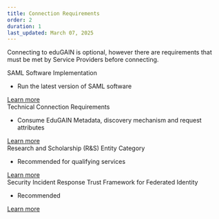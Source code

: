 ```yaml
---
title: Connection Requirements
order: 2
duration: 1
last_updated: March 07, 2025
---
```


Connecting to eduGAIN is optional, however there are requirements that must be met by Service Providers before connecting.

<div class="card border-dark mt-4 mb-3">
  <div class="card-header text-white bg-primary">SAML Software Implementation</div>
    <div class="card-body">
      <ul class="list-group list-group-flush">
        <li class="list-group-item"><i class="fa fa-check-circle" style="color:green"></i> Run the latest version of SAML software</li>
      </ul>
      <a href="/introduction-to-edugain/03-software-implementation" class="btn btn-primary mt-4">Learn more</a>
    </div>
</div>

<div class="card border-dark mt-4 mb-3">
  <div class="card-header text-white bg-primary">Technical Connection Requirements</div>
    <div class="card-body">
      <ul class="list-group list-group-flush">
        <li class="list-group-item"><i class="fa fa-check-circle" style="color:green"></i> Consume EduGAIN Metadata, discovery mechanism and request attributes</li>
      </ul>
      <a href="/introduction-to-edugain/04-technical-requirements" class="btn btn-primary mt-4">Learn more</a>
    </div>
</div>

<div class="card border-dark mt-4 mb-3">
  <div class="card-header text-white bg-primary">Research and Scholarship (R&S) Entity Category</div>
    <div class="card-body">
      <ul class="list-group list-group-flush">
        <li class="list-group-item"><i class="fa fa-check-circle" style="color:green"></i> Recommended for qualifying services</li>
      </ul>
      <a href="/introduction-to-edugain/05-r-s-entity-category" class="btn btn-primary mt-4">Learn more</a>
    </div>
</div>

<div class="card border-dark mt-4 mb-3">
  <div class="card-header text-white bg-primary">Security Incident Response Trust Framework for Federated Identity</div>
    <div class="card-body">
      <ul class="list-group list-group-flush">
        <li class="list-group-item"><i class="fa fa-check-circle" style="color:green"></i> Recommended</li>
      </ul>
      <a href="/introduction-to-edugain/06-sirtfi" class="btn btn-primary mt-4">Learn more</a>
    </div>
</div>

<br>